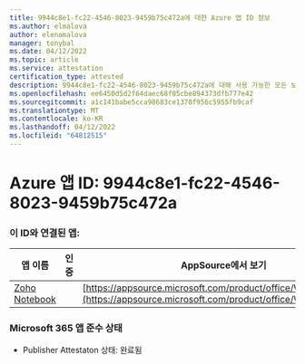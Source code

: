 ```yaml
---
title: 9944c8e1-fc22-4546-8023-9459b75c472a에 대한 Azure 앱 ID 정보
ms.author: elmalova
author: elenamalova
manager: tonybal
ms.date: 04/12/2022
ms.topic: article
ms.service: attestation
certification_type: attested
description: 9944c8e1-fc22-4546-8023-9459b75c472a에 대해 사용 가능한 모든 보안 및 규정 준수 정보입니다.
ms.openlocfilehash: ee6450d5d2f64daec68f05cbe894373dfb777e42
ms.sourcegitcommit: a1c141babe5cca98683ce1378f956c5955fb9caf
ms.translationtype: MT
ms.contentlocale: ko-KR
ms.lasthandoff: 04/12/2022
ms.locfileid: "64812515"
---
```

# <a name="azure-app-id-9944c8e1-fc22-4546-8023-9459b75c472a"></a>Azure 앱 ID: 9944c8e1-fc22-4546-8023-9459b75c472a


### <a name="apps-associated-with-this-id"></a>이 ID와 연결된 앱:
| **앱 이름** | **인증** | **AppSource에서 보기** |
|--------------|---------------|-----------------------|
| [Zoho Notebook](../forward/WA200001616.md) |  | [https://appsource.microsoft.com/product/office/WA200001616](https://appsource.microsoft.com/product/office/WA200001616) |

### <a name="microsoft-365-app-compliance-status"></a>Microsoft 365 앱 준수 상태
- Publisher Attestaton 상태: 완료됨
